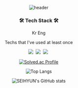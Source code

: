 <div align="center">

![header](https://capsule-render.vercel.app/api?type=waving&color=auto&height=200&section=header&text=Sei%20Hyun%20Choi&fontSize=50&fontAlign=50&animation=twinkling&text-color=black)


<h3 align="center">🛠 Tech Stack 🛠</h3>

<p align="center">Kr Eng</p>

<p align="center"> Techs that I've used at least once </p>

<p align="center">
  <img src="https://img.shields.io/badge/Python-3766AB?style=flat-square&logo=Python&logoColor=white"/></a>&nbsp 
  <img src="https://img.shields.io/badge/Java-007396?style=flat-square&logo=Java&logoColor=white"/></a>&nbsp 
  <img src="https://img.shields.io/badge/Mysql-E6B91E?style=flat-square&logo=MySql&logoColor=white"/></a>&nbsp 
</p>





[![Solved.ac Profile](http://mazassumnida.wtf/api/generate_badge?boj=seok9924)](https://solved.ac/seok9924)

  
![Top Langs](https://github-readme-stats.vercel.app/api/top-langs/?username=seok9924&langs_count=3&layout=compact)
</br>

![SEIHYUN's GitHub stats](https://github-readme-stats.vercel.app/api?username=seok9924&show_icons=true&theme=tokyonight)


</div>
